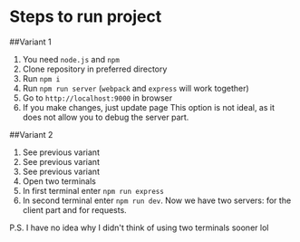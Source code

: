 # Steps to run project
##Variant 1
1. You need `node.js` and `npm`
2. Clone repository in preferred directory
3. Run `npm i`
4. Run `npm run server` (`webpack` and `express` will work together)
5. Go to `http://localhost:9000` in browser 
6. If you make changes, just update page
This option is not ideal, as it does not allow you to debug the server part.

##Variant 2
1. See previous variant
2. See previous variant
3. See previous variant
4. Open two terminals 
5. In first terminal enter `npm run express`
6. In second terminal enter `npm run dev`. 
Now we have two servers: for the client part and for requests.

P.S.
I have no idea why I didn't think of using two terminals sooner lol


